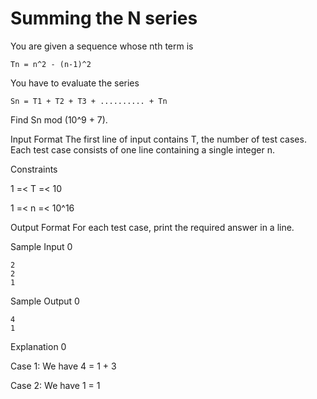 # Summing the N series

You are given a sequence whose nth term is


    Tn = n^2 - (n-1)^2


You have to evaluate the series


    Sn = T1 + T2 + T3 + .......... + Tn


Find Sn mod (10^9 + 7).

Input Format The first line of input contains T, the number of test cases. Each test case consists of one line containing a single integer n.

Constraints 

1 =< T =< 10 

1 =< n =< 10^16

Output Format For each test case, print the required answer in a line.

Sample Input 0 

    2 
    2 
    1

Sample Output 0 
    
    4 
    1

Explanation 0 

Case 1: We have 4 = 1 + 3 

Case 2: We have 1 = 1